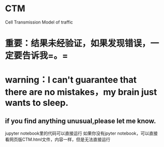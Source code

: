 # CTM
Cell Transmission Model of traffic
# 重要：结果未经验证，如果发现错误，一定要告诉我=。=
# warning：I can't guarantee that there are no mistakes，my brain just wants to sleep.
## if you find anything unusual,please let me know.
jupyter notebook里的代码可以直接运行
如果你没有jpyter notebook，可以直接看网页版CTM.html文件，内容一样，但是无法直接运行
